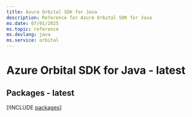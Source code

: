```yaml
---
title: Azure Orbital SDK for Java
description: Reference for Azure Orbital SDK for Java
ms.date: 07/01/2025
ms.topic: reference
ms.devlang: java
ms.service: orbital
---
```

# Azure Orbital SDK for Java - latest
## Packages - latest
[!INCLUDE [packages](orbital-index.md)]